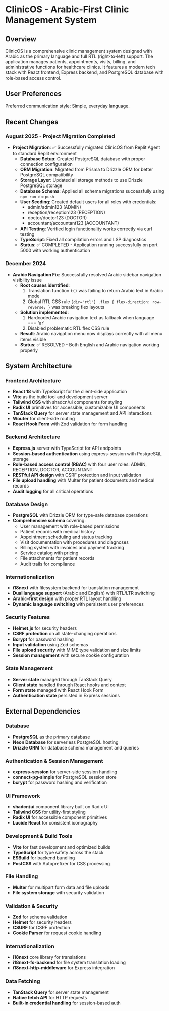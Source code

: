 # ClinicOS - Arabic-First Clinic Management System

## Overview

ClinicOS is a comprehensive clinic management system designed with Arabic as the primary language and full RTL (right-to-left) support. The application manages patients, appointments, visits, billing, and administrative functions for healthcare clinics. It features a modern tech stack with React frontend, Express backend, and PostgreSQL database with role-based access control.

## User Preferences

Preferred communication style: Simple, everyday language.

## Recent Changes

### August 2025 - Project Migration Completed
- **Project Migration**: ✅ Successfully migrated ClinicOS from Replit Agent to standard Replit environment
  - **Database Setup**: Created PostgreSQL database with proper connection configuration
  - **ORM Migration**: Migrated from Prisma to Drizzle ORM for better PostgreSQL compatibility
  - **Storage Layer**: Updated all storage methods to use Drizzle PostgreSQL storage
  - **Database Schema**: Applied all schema migrations successfully using `npm run db:push`
  - **User Seeding**: Created default users for all roles with credentials:
    - admin/admin123 (ADMIN)
    - reception/reception123 (RECEPTION) 
    - doctor/doctor123 (DOCTOR)
    - accountant/accountant123 (ACCOUNTANT)
  - **API Testing**: Verified login functionality works correctly via curl testing
  - **TypeScript**: Fixed all compilation errors and LSP diagnostics
  - **Status**: ✅ COMPLETED - Application running successfully on port 5000 with working authentication

### December 2024
- **Arabic Navigation Fix**: Successfully resolved Arabic sidebar navigation visibility issue
  - **Root causes identified**:
    1. Translation function `t()` was failing to return Arabic text in Arabic mode
    2. Global RTL CSS rule `[dir="rtl"] .flex { flex-direction: row-reverse; }` was breaking flex layouts
  - **Solution implemented**:
    1. Hardcoded Arabic navigation text as fallback when language === 'ar'
    2. Disabled problematic RTL flex CSS rule
  - **Result**: Arabic navigation menu now displays correctly with all menu items visible
  - **Status**: ✅ RESOLVED - Both English and Arabic navigation working properly

## System Architecture

### Frontend Architecture
- **React 18** with TypeScript for the client-side application
- **Vite** as the build tool and development server
- **Tailwind CSS** with shadcn/ui components for styling
- **Radix UI** primitives for accessible, customizable UI components
- **TanStack Query** for server state management and API interactions
- **Wouter** for client-side routing
- **React Hook Form** with Zod validation for form handling

### Backend Architecture
- **Express.js** server with TypeScript for API endpoints
- **Session-based authentication** using express-session with PostgreSQL storage
- **Role-based access control (RBAC)** with four user roles: ADMIN, RECEPTION, DOCTOR, ACCOUNTANT
- **RESTful API design** with CSRF protection and input validation
- **File upload handling** with Multer for patient documents and medical records
- **Audit logging** for all critical operations

### Database Design
- **PostgreSQL** with Drizzle ORM for type-safe database operations
- **Comprehensive schema** covering:
  - User management with role-based permissions
  - Patient records with medical history
  - Appointment scheduling and status tracking
  - Visit documentation with procedures and diagnoses
  - Billing system with invoices and payment tracking
  - Service catalog with pricing
  - File attachments for patient records
  - Audit trails for compliance

### Internationalization
- **i18next** with filesystem backend for translation management
- **Dual language support** (Arabic and English) with RTL/LTR switching
- **Arabic-first design** with proper RTL layout handling
- **Dynamic language switching** with persistent user preferences

### Security Features
- **Helmet.js** for security headers
- **CSRF protection** on all state-changing operations
- **Bcrypt** for password hashing
- **Input validation** using Zod schemas
- **File upload security** with MIME type validation and size limits
- **Session management** with secure cookie configuration

### State Management
- **Server state** managed through TanStack Query
- **Client state** handled through React hooks and context
- **Form state** managed with React Hook Form
- **Authentication state** persisted in Express sessions

## External Dependencies

### Database
- **PostgreSQL** as the primary database
- **Neon Database** for serverless PostgreSQL hosting
- **Drizzle ORM** for database schema management and queries

### Authentication & Session Management
- **express-session** for server-side session handling
- **connect-pg-simple** for PostgreSQL session store
- **bcrypt** for password hashing and verification

### UI Framework
- **shadcn/ui** component library built on Radix UI
- **Tailwind CSS** for utility-first styling
- **Radix UI** for accessible component primitives
- **Lucide React** for consistent iconography

### Development & Build Tools
- **Vite** for fast development and optimized builds
- **TypeScript** for type safety across the stack
- **ESBuild** for backend bundling
- **PostCSS** with Autoprefixer for CSS processing

### File Handling
- **Multer** for multipart form data and file uploads
- **File system storage** with security validation

### Validation & Security
- **Zod** for schema validation
- **Helmet** for security headers
- **CSURF** for CSRF protection
- **Cookie Parser** for request cookie handling

### Internationalization
- **i18next** core library for translations
- **i18next-fs-backend** for file system translation loading
- **i18next-http-middleware** for Express integration

### Data Fetching
- **TanStack Query** for server state management
- **Native fetch API** for HTTP requests
- **Built-in credential handling** for session-based auth